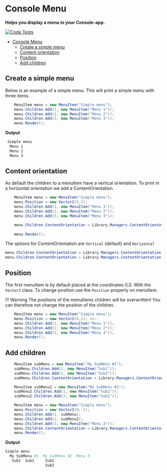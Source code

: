# Console Menu
**Helps you display a menu in your Console-app.**

[![Code Tests](https://github.com/MikyGus/ConsoleMenu/actions/workflows/ci.yaml/badge.svg?branch=master)](https://github.com/MikyGus/ConsoleMenu/actions/workflows/ci.yaml)

- [Console Menu](#console-menu)
	- [Create a simple menu](#create-a-simple-menu)
	- [Content orientation](#content-orientation)
	- [Position](#position)
	- [Add children](#add-children)




## Create a simple menu
Below is an example of a simple menu. This will print a simple menu with three items.
```csharp
	MenuItem menu = new MenuItem("Simple menu");
	menu.Children.Add(1, new MenuItem("Menu 1"));
	menu.Children.Add(2, new MenuItem("Menu 2"));
	menu.Children.Add(3, new MenuItem("Menu 3"));
	menu.Render();
```

**Output**
```bash
 Simple menu 
  Menu 1
  Menu 2
  Menu 3
```

## Content orientation
As default the children to a menuItem have a vertical orientation. To print in a horizontal orientation we add a ContentOrientation.

```csharp
	MenuItem menu = new MenuItem("Simple menu");
	menu.Position = new Vector2(0,1); 
	menu.Children.Add(1, new MenuItem("Menu 1"));
	menu.Children.Add(2, new MenuItem("Menu 2"));
	menu.Children.Add(3, new MenuItem("Menu 3"));

	menu.Children.ContentOrientation = Library.Managers.ContentOrientation.Horizontal; <<---
	
	menu.Render();
```

The options for ContentOrientation are ```Vertical``` (default) and ```Horizontal```
```csharp
menu.Children.ContentOrientation = Library.Managers.ContentOrientation.Vetical;
menu.Children.ContentOrientation = Library.Managers.ContentOrientation.Horizontal;
```
## Position
The first menuItem is by default placed at the coordinates 0,0. With the ```Vector2``` class. To change position use the ```Position``` property on menuItem. 

!!! Warning The positions of the menuItems children will be overwritten! 
	You can therefore not change the position of the children.

```csharp
	MenuItem menu = new MenuItem("Simple menu");
	menu.Position = new Vector2(0,1); <<--
	menu.Children.Add(1, new MenuItem("Menu 1"));
	menu.Children.Add(2, new MenuItem("Menu 2"));
	menu.Children.Add(3, new MenuItem("Menu 3"));
	menu.Render();
```

## Add children

```csharp
	MenuItem subMenu = new MenuItem("My SubMenu #1");
	subMenu.Children.Add(1, new MenuItem("Sub1"));
	subMenu.Children.Add(2, new MenuItem("Sub2"));
	subMenu.Children.ContentOrientation = Library.Managers.ContentOrientation.Horizontal;

	MenuItem subMenu2 = new MenuItem("My SubMenu #2");
	subMenu2.Children.Add(1, new MenuItem("Sub1"));
	subMenu2.Children.Add(2, new MenuItem("Sub2"));

	MenuItem menu = new MenuItem("Simple menu");
	menu.Position = new Vector2(0, 1);
	menu.Children.Add(1, subMenu);
	menu.Children.Add(2, subMenu2);
	menu.Children.Add(3, new MenuItem("Menu 3"));
	menu.Children.ContentOrientation = Library.Managers.ContentOrientation.Horizontal;
	menu.Render();
```

**Output**
```bash
Simple menu
  My SubMenu #1  My SubMenu #2  Menu 3
   Sub1  Sub2     Sub1
                  Sub2
```